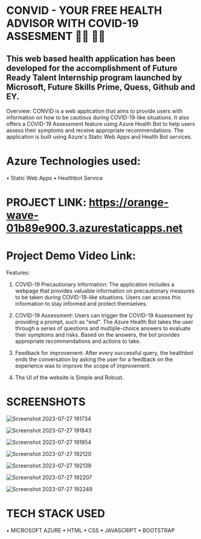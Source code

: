 # CONVID - YOUR FREE HEALTH ADVISOR WITH COVID-19 ASSESMENT 👩‍⚕️ 👨‍⚕️

## This web based health application has been developed for the accomplishment of Future Ready Talent Internship program launched by Microsoft, Future Skills Prime, Quess, Github and EY.

Overview:
CONVID is a web application that aims to provide users with information on how to be cautious during COVID-19-like situations. It also offers a COVID-19 Assessment feature using Azure Health Bot to help users assess their symptoms and receive appropriate recommendations. The application is built using Azure's Static Web Apps and Health Bot services.

# Azure Technologies used:
• Static Web Apps
• Healthbot Service

# PROJECT LINK: https://orange-wave-01b89e900.3.azurestaticapps.net
# Project Demo Video Link: 


Features:
1) COVID-19 Precautionary Information: The application includes a webpage that provides valuable information on precautionary measures to be taken during COVID-19-like situations. Users can access this information to stay informed and protect themselves.

2) COVID-19 Assessment: Users can trigger the COVID-19 Assessment by providing a prompt, such as "end". The Azure Health Bot takes the user through a series of questions and multiple-choice answers to evaluate their symptoms and risks. Based on the answers, the bot provides appropriate recommendations and actions to take.

3) Feedback for improvement: After every successful query, the healthbot ends the conversation by asking the user for a feedback on the experience was to improve the scope of improvement.

4) The UI of the website is Simple and Robust.

# SCREENSHOTS

![Screenshot 2023-07-27 191734](https://github.com/ironicmani/PROJECT-COVID-19/assets/97545814/6db6568d-58a6-4e40-9270-53efaf01ed20)

![Screenshot 2023-07-27 191843](https://github.com/ironicmani/PROJECT-COVID-19/assets/97545814/4e50328a-efae-4848-b3d9-8912b627434b)

![Screenshot 2023-07-27 191954](https://github.com/ironicmani/PROJECT-COVID-19/assets/97545814/de861d1a-23a0-4772-9f1a-23e0d6632ed9)

![Screenshot 2023-07-27 192120](https://github.com/ironicmani/PROJECT-COVID-19/assets/97545814/c83f61af-409a-4b86-853c-56e4f97fcae4)

![Screenshot 2023-07-27 192139](https://github.com/ironicmani/PROJECT-COVID-19/assets/97545814/868732f9-3bf4-4f2b-b62b-70b47b3cbc2b)

![Screenshot 2023-07-27 192207](https://github.com/ironicmani/PROJECT-COVID-19/assets/97545814/bffed96a-7751-45b1-a3e3-e0e6e83b2bc9)

![Screenshot 2023-07-27 192249](https://github.com/ironicmani/PROJECT-COVID-19/assets/97545814/76e4798e-a65f-406e-b5c5-4c48fe4a24b3)


# TECH STACK USED
• MICROSOFT AZURE 
• HTML
• CSS
• JAVASCRIPT
• BOOTSTRAP


